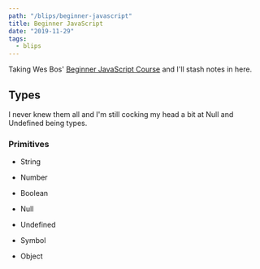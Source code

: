 ```yaml
---
path: "/blips/beginner-javascript"
title: Beginner JavaScript
date: "2019-11-29"
tags:
  - blips
---
```


Taking Wes Bos' [Beginner JavaScript Course](https://beginnerjavascript.com) and I'll stash notes in here.

## Types

I never knew them all and I'm still cocking my head a bit at Null and Undefined being types.

### Primitives

- String
- Number
- Boolean
- Null
- Undefined
- Symbol

- Object
